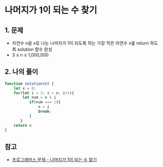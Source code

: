 # 나머지가 1이 되는 수 찾기

## 1. 문제

- 자연수 n을 x로 나눈 나머지가 1이 되도록 하는 가장 작은 자연수 x를 return 하도록 solution 함수 완성
- 3 ≤ n ≤ 1,000,000

## 2. 나의 풀이

```javascript
function solution(n) {
    let x = 0;
    for(let i = 2; i < n; i++){
        let num = n % i 
           if(num === 1){
               x = i
               break;
           }
       }
    return x
}
```

## 참고

- [프로그래머스 문제 - 나머지가 1이 되는 수 찾기](https://school.programmers.co.kr/learn/courses/30/lessons/87389)
